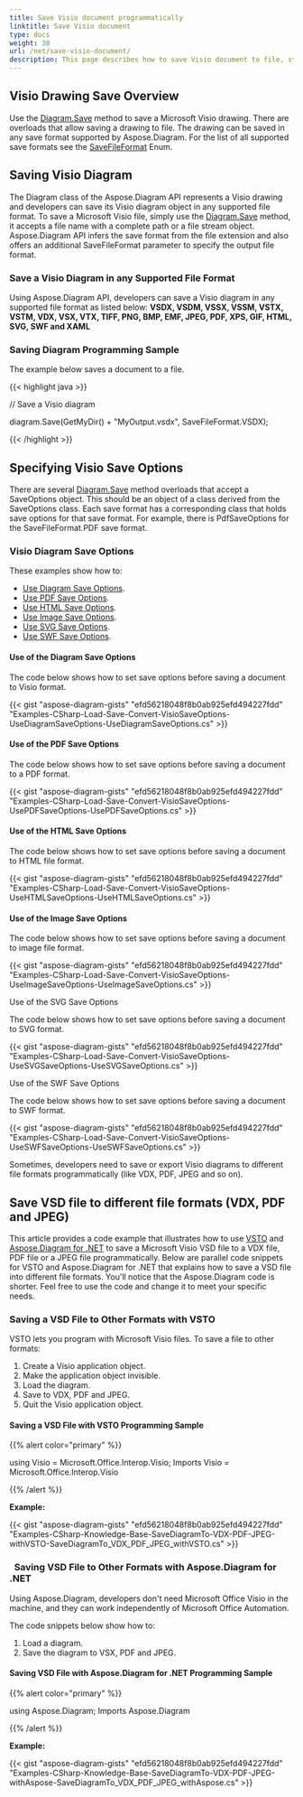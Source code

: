 ```yaml
---
title: Save Visio document programmatically
linktitle: Save Visio document
type: docs
weight: 30
url: /net/save-visio-document/
description: This page describes how to save Visio document to file, stream with Aspose.Diagram library.
---
```


## **Visio Drawing Save Overview**
Use the [Diagram.Save]() method to save a Microsoft Visio drawing. There are overloads that allow saving a drawing to file. The drawing can be saved in any save format supported by Aspose.Diagram. For the list of all supported save formats see the [SaveFileFormat]() Enum.
## **Saving Visio Diagram**
The Diagram class of the Aspose.Diagram API represents a Visio drawing and developers can save its Visio diagram object in any supported file format. To save a Microsoft Visio file, simply use the [Diagram.Save]() method, it accepts a file name with a complete path or a file stream object. Aspose.Diagram API infers the save format from the file extension and also offers an additional SaveFileFormat parameter to specify the output file format.
### **Save a Visio Diagram in any Supported File Format**
Using Aspose.Diagram API, developers can save a Visio diagram in any supported file format as listed below:
**VSDX, VSDM, VSSX, VSSM, VSTX, VSTM, VDX, VSX, VTX, TIFF, PNG, BMP, EMF, JPEG, PDF, XPS, GIF, HTML, SVG, SWF and XAML**
### **Saving Diagram Programming Sample**
The example below saves a document to a file.

{{< highlight java >}}

 // Save a Visio diagram

diagram.Save(GetMyDir() + "MyOutput.vsdx", SaveFileFormat.VSDX);

{{< /highlight >}}
## **Specifying Visio Save Options**
There are several [Diagram.Save]() method overloads that accept a SaveOptions object. This should be an object of a class derived from the SaveOptions class. Each save format has a corresponding class that holds save options for that save format. For example, there is PdfSaveOptions for the SaveFileFormat.PDF save format.
### **Visio Diagram Save Options**
These examples show how to:

- [Use Diagram Save Options](/diagram/net/save-a-visio-drawing/).
- [Use PDF Save Options](/diagram/net/save-a-visio-drawing/).
- [Use HTML Save Options](/diagram/net/save-a-visio-drawing/).
- [Use Image Save Options](/diagram/net/save-a-visio-drawing/).
- [Use SVG Save Options](/diagram/net/save-a-visio-drawing/).
- [Use SWF Save Options](/diagram/net/save-a-visio-drawing/).
#### **Use of the Diagram Save Options**
The code below shows how to set save options before saving a document to Visio format.

{{< gist "aspose-diagram-gists" "efd56218048f8b0ab925efd494227fdd" "Examples-CSharp-Load-Save-Convert-VisioSaveOptions-UseDiagramSaveOptions-UseDiagramSaveOptions.cs" >}}



#### **Use of the PDF Save Options**
The code below shows how to set save options before saving a document to a PDF format.

{{< gist "aspose-diagram-gists" "efd56218048f8b0ab925efd494227fdd" "Examples-CSharp-Load-Save-Convert-VisioSaveOptions-UsePDFSaveOptions-UsePDFSaveOptions.cs" >}}



#### **Use of the HTML Save Options**
The code below shows how to set save options before saving a document to HTML file format.

{{< gist "aspose-diagram-gists" "efd56218048f8b0ab925efd494227fdd" "Examples-CSharp-Load-Save-Convert-VisioSaveOptions-UseHTMLSaveOptions-UseHTMLSaveOptions.cs" >}}



#### **Use of the Image Save Options**
The code below shows how to set save options before saving a document to image file format.



{{< gist "aspose-diagram-gists" "efd56218048f8b0ab925efd494227fdd" "Examples-CSharp-Load-Save-Convert-VisioSaveOptions-UseImageSaveOptions-UseImageSaveOptions.cs" >}}


Use of the SVG Save Options

The code below shows how to set save options before saving a document to SVG format.

{{< gist "aspose-diagram-gists" "efd56218048f8b0ab925efd494227fdd" "Examples-CSharp-Load-Save-Convert-VisioSaveOptions-UseSVGSaveOptions-UseSVGSaveOptions.cs" >}}


Use of the SWF Save Options

The code below shows how to set save options before saving a document to SWF format.

{{< gist "aspose-diagram-gists" "efd56218048f8b0ab925efd494227fdd" "Examples-CSharp-Load-Save-Convert-VisioSaveOptions-UseSWFSaveOptions-UseSWFSaveOptions.cs" >}}

Sometimes, developers need to save or export Visio diagrams to different file formats programmatically (like VDX, PDF, JPEG and so on).
## **Save VSD file to different file formats (VDX, PDF and JPEG)**
This article provides a code example that illustrates how to use [VSTO](/diagram/net/save-a-visio-drawing/) and [Aspose.Diagram for .NET](/diagram/net/save-a-visio-drawing/) to save a Microsoft Visio VSD file to a VDX file, PDF file or a JPEG file programmatically. Below are parallel code snippets for VSTO and Aspose.Diagram for .NET that explains how to save a VSD file into different file formats. You'll notice that the Aspose.Diagram code is shorter. Feel free to use the code and change it to meet your specific needs.
### **Saving a VSD File to Other Formats with VSTO**
VSTO lets you program with Microsoft Visio files. To save a file to other formats:

1. Create a Visio application object.
1. Make the application object invisible.
1. Load the diagram.
1. Save to VDX, PDF and JPEG.
1. Quit the Visio application object.
#### **Saving a VSD File with VSTO Programming Sample**
{{% alert color="primary" %}} 

using Visio = Microsoft.Office.Interop.Visio;
Imports Visio = Microsoft.Office.Interop.Visio

{{% /alert %}} 

**Example:**

{{< gist "aspose-diagram-gists" "efd56218048f8b0ab925efd494227fdd" "Examples-CSharp-Knowledge-Base-SaveDiagramTo-VDX-PDF-JPEG-withVSTO-SaveDiagramTo_VDX_PDF_JPEG_withVSTO.cs" >}}
### ` `**Saving VSD File to Other Formats with Aspose.Diagram for .NET**
Using Aspose.Diagram, developers don't need Microsoft Office Visio in the machine, and they can work independently of Microsoft Office Automation.

The code snippets below show how to:

1. Load a diagram.
1. Save the diagram to VSX, PDF and JPEG.
#### **Saving VSD File with Aspose.Diagram for .NET Programming Sample**
{{% alert color="primary" %}} 

using Aspose.Diagram;
Imports Aspose.Diagram

{{% /alert %}} 

**Example:**

{{< gist "aspose-diagram-gists" "efd56218048f8b0ab925efd494227fdd" "Examples-CSharp-Knowledge-Base-SaveDiagramTo-VDX-PDF-JPEG-withAspose-SaveDiagramTo_VDX_PDF_JPEG_withAspose.cs" >}}
